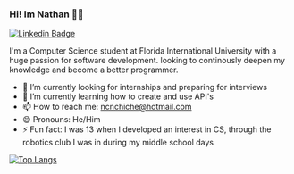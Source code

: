 ### Hi! Im Nathan 👨‍💻

[![Linkedin Badge](https://img.shields.io/badge/-LinkedIn-0e76a8?style=flat-square&logo=Linkedin&logoColor=white)](https://www.linkedin.com/in/nathan-chiche/)

I'm a Computer Science student at Florida International University with a huge passion for software development. looking to continously deepen my knowledge and become a better programmer.

- 🔭 I’m currently looking for internships and preparing for interviews
- 🌱 I’m currently learning how to create and use API's
- 📫 How to reach me: [ncnchiche@hotmail.com](mailto:ncnchiche@hotmail.com)
- 😄 Pronouns: He/Him
- ⚡ Fun fact: I was 13 when I developed an interest in CS, through the robotics club I was in during my middle school days






[![Top Langs](https://github-readme-stats.vercel.app/api/top-langs/?username=ncnchiche&layout=compact)](https://github.com/anuraghazra/github-readme-stats)
